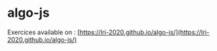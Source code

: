 # algo-js

Exercices available on : [https://lri-2020.github.io/algo-js/](https://lri-2020.github.io/algo-js/)
